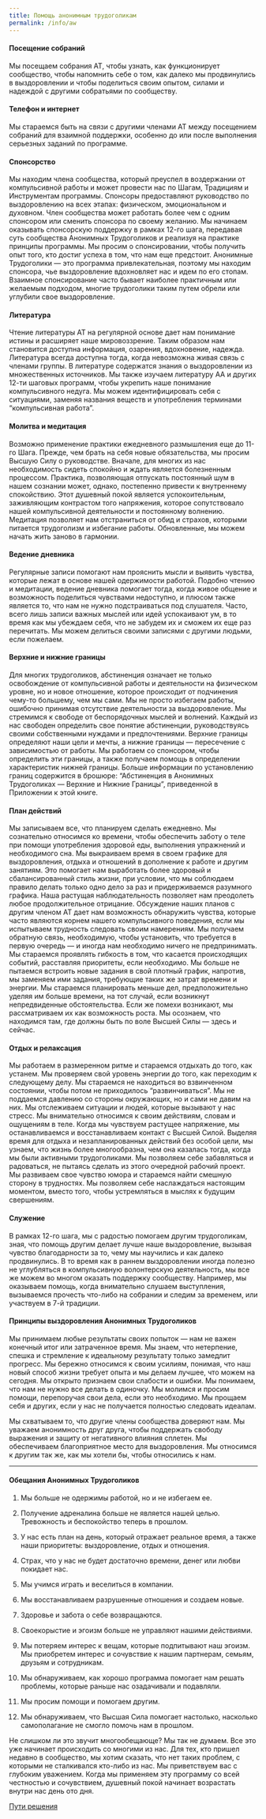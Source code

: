 ```yaml
---
title: Помощь анонимным трудоголикам
permalink: /info/aw
---
```

#### Посещение собраний

Мы посещаем собрания АТ, чтобы узнать, как функционирует сообщество, чтобы напомнить себе о том, как далеко мы продвинулись в выздоровлении и чтобы поделиться своим опытом, силами и надеждой с другими собратьями по сообществу.

#### Телефон и интернет

Мы стараемся быть на связи с другими членами АТ между посещением собраний для взаимной поддержки, особенно до или после выполнения серьезных заданий по программе.

#### Спонсорство

Мы находим члена сообщества, который преуспел в воздержании от компульсивной работы и может провести нас по Шагам, Традициям и Инструментам программы. Спонсоры предоставляют руководство по выздоровлению на всех этапах: физическом, эмоциональном и духовном. Член сообщества может работать более чем с одним спонсором или сменить спонсора по своему желанию. Мы начинаем оказывать спонсорскую поддержку в рамках 12-го шага, передавая суть сообщества Анонимных Трудоголиков и реализуя на практике принципы программы. Мы просим о спонсировании, чтобы получить опыт того, кто достиг успеха в том, что нам еще предстоит. Анонимные Трудоголики — это программа привлекательная, поэтому мы находим спонсора, чье выздоровление вдохновляет нас и идем по его стопам. Взаимное спонсирование часто бывает наиболее практичным или желаемым подходом, многие трудоголики таким путем обрели или углубили свое выздоровление.

#### Литература

Чтение литературы АТ на регулярной основе дает нам понимание истины и расширяет наше мировоззрение. Таким образом нам становится доступна информация, озарения, вдохновение, надежда. Литература всегда доступна тогда, когда невозможна живая связь с членами группы. В литературе содержатся знания о выздоровлении из множественных источников. Мы также изучаем литературу АА и других 12-ти шаговых программ, чтобы укрепить наше понимание компульсивного недуга. Мы можем идентифицировать себя с ситуациями, заменяя названия веществ и употребления терминами “компульсивная работа”.

#### Молитва и медитация

Возможно применение практики ежедневного размышления еще до 11-го Шага. Прежде, чем брать на себя новые обязательства, мы просим Высшую Силу о руководстве. Вначале, для многих из нас необходимость сидеть спокойно и ждать является болезненным процессом. Практика, позволяющая отпускать постоянный шум в нашем сознании может, однако, постепенно привести к внутреннему спокойствию. Этот душевный покой является успокоительным, заживляющим контрастом того напряжения, которое сопутствовало нашей компульсивной деятельности и постоянному волнению. Медитация позволяет нам отстраниться от обид и страхов, которыми питается трудоголизм и избегание работы. Обновленные, мы можем начать жить заново в гармонии.

#### Ведение дневника

Регулярные записи помогают нам прояснить мысли и выявить чувства, которые лежат в основе нашей одержимости работой. Подобно чтению и медитации, ведение дневника помогает тогда, когда живое общение и возможность поделиться чувствами недоступно, и плюсом также является то, что нам не нужно подстраиваться под слушателя. Часто, всего лишь записи важных мыслей или идей успокаивают ум, в то время как мы убеждаем себя, что не забудем их и сможем их еще раз перечитать. Мы можем делиться своими записями с другими людьми, если пожелаем.

#### Верхние и нижние границы

Для многих трудоголиков, абстиненция означает не только освобождение от компульсивной работы и деятельности на физическом уровне, но и новое отношение, которое происходит от подчинения чему-то большему, чем мы сами. Мы не просто избегаем работы, ошибочно принимая отсутствие деятельности за выздоровление. Мы стремимся к свободе от беспорядочных мыслей и волнений. Каждый из нас свободен определить свое понятие абстиненции, руководствуясь своими собственными нуждами и предпочтениями. Верхние границы определяют наши цели и мечты, а нижние границы — пересечение с зависимостью от работы. Мы работаем со спонсором, чтобы определить эти границы, а также получаем помощь в определении характеристик нижней границы. Больше информации по установлению границ содержится в брошюре: “Абстиненция в Анонимных Трудоголиках — Верхние и Нижние Границы”, приведенной в Приложении к этой книге.

#### План действий

Мы записываем все, что планируем сделать ежедневно. Мы сознательно относимся ко времени, чтобы обеспечить заботу о теле при помощи употребления здоровой еды, выполнения упражнений и необходимого сна. Мы выкраиваем время в своем графике для выздоровления, отдыха и отношений в дополнение к работе и другим занятиям. Это помогает нам выработать более здоровый и сбалансированный стиль жизни, при условии, что мы соблюдаем правило делать только одно дело за раз и придерживаемся разумного графика. Наша растущая наблюдательность позволяет нам преодолеть любое продолжительное отрицание. Обсуждение наших планов с другим членом АТ дает нам возможность обнаружить чувства, которые часто являются корнем нашего компульсивного поведения, если мы испытываем трудность следовать своим намерениям. Мы получаем обратную связь, необходимую, чтобы установить, что требуется в первую очередь — и иногда нам необходимо ничего не предпринимать. Мы стараемся проявлять гибкость в том, что касается происходящих событий, расставляя приоритеты, если необходимо. Мы больше не пытаемся встроить новые задания в свой плотный график, напротив, мы заменяем ими задания, требующие таких же затрат времени и энергии. Мы стараемся планировать меньше дел, предположительно уделяя им больше времени, на тот случай, если возникнут непредвиденные обстоятельства. Если же помехи возникают, мы рассматриваем их как возможность роста. Мы осознаем, что находимся там, где должны быть по воле Высшей Силы — здесь и сейчас.

#### Отдых и релаксация

Мы работаем в размеренном ритме и стараемся отдыхать до того, как устанем. Мы проверяем свой уровень энергии до того, как переходим к следующему делу. Мы стараемся не находиться во взвинченном состоянии, чтобы потом не приходилось “развинчиваться”. Мы не поддаемся давлению со стороны окружающих, но и сами не давим на них. Мы отслеживаем ситуации и людей, которые вызывают у нас стресс. Мы внимательно относимся к своим действиям, словам и ощущениям в теле. Когда мы чувствуем растущее напряжение, мы останавливаемся и восстанавливаем контакт с Высшей Силой. Выделяя время для отдыха и незапланированных действий без особой цели, мы узнаем, что жизнь более многообразна, чем она казалась тогда, когда мы были активными трудоголиками. Мы позволяем себе забавляться и радоваться, не пытаясь сделать из этого очередной рабочий проект. Мы развиваем свое чувство юмора и стараемся найти смешную сторону в трудностях. Мы позволяем себе наслаждаться настоящим моментом, вместо того, чтобы устремляться в мыслях к будущим свершениям.

#### Служение

В рамках 12-го шага, мы с радостью помогаем другим трудоголикам, зная, что помощь другим делает лучше наше выздоровление, вызывая чувство благодарности за то, чему мы научились и как далеко продвинулись. В то время как в раннем выздоровлении иногда полезно не углубляться в компульсивную волонтерскую деятельность, мы все же можем во многом оказать поддержку сообществу. Например, мы оказываем помощь, когда внимательно слушаем выступления, вызываемся прочесть что-либо на собрании и следим за временем, или участвуем в 7-й традиции.
 
#### Принципы выздоровления Анонимных Трудоголиков

Мы принимаем любые результаты своих попыток — нам не важен конечный итог или затраченное время. Мы знаем, что нетерпение, спешка и стремление к идеальному результату только замедлит прогресс. Мы бережно относимся к своим усилиям, понимая, что наш новый способ жизни требует опыта и мы делаем лучшее, что можем на сегодня. Мы открыто признаем свои слабости и ошибки. Мы понимаем, что нам не нужно все делать в одиночку. Мы молимся и просим помощи, перепоручая свои дела, если это необходимо. Мы прощаем себя и других, если у нас не получается полностью следовать идеалам.

Мы схватываем то, что другие члены сообщества доверяют нам. Мы уважаем анонимность друг друга, чтобы поддержать свободу выражения и защиту от негативного влияния сплетен. Мы обеспечиваем благоприятное место для выздоровления. Мы относимся к другим так же, как мы хотели бы, чтобы относились к нам.

***
 
#### Обещания Анонимных Трудоголиков

1. Мы больше не одержимы работой, но и не избегаем ее.

2. Получение адреналина больше не является нашей целью. Тревожность и беспокойство теперь в прошлом.

3. У нас есть план на день, который отражает реальное время, а также наши приоритеты: выздоровление, отдых и отношения.

4. Страх, что у нас не будет достаточно времени, денег или любви покидает нас.

5. Мы учимся играть и веселиться в компании.

6. Мы восстанавливаем разрушенные отношения и создаем новые.

7. Здоровье и забота о себе возвращаются.

8. Своекорыстие и эгоизм больше не управляют нашими действиями.

9. Мы потеряем интерес к вещам, которые подпитывают наш эгоизм. Мы приобретем интерес и сочувствие к нашим партнерам, семьям, друзьям и сотрудникам.

10. Мы обнаруживаем, как хорошо программа помогает нам решать проблемы, которые раньше нас озадачивали и подавляли.

11. Мы просим помощи и помогаем другим.

12. Мы обнаруживаем, что Высшая Сила помогает настолько, насколько самополагание не смогло помочь нам в прошлом.

Не слишком ли это звучит многообещающе? Мы так не думаем. Все это уже начинает происходить со многими из нас. Для тех, кто пришел недавно в сообщество, мы хотим сказать, что нет таких проблем, с которыми не сталкивался кто-либо из нас. Мы приветствуем вас с глубоким уважением. Когда мы применяем эту программу со всей честностью и сочувствием, душевный покой начинает возрастать внутри нас день ото дня.

[Пути решения](/solutions/aw)